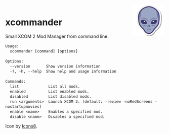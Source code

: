 <!-- ![xcommander logo](https://raw.githubusercontent.com/timochu/xcommander/master/icon/icon.svg) -->

<img align="right" width="100" height="100" src="https://raw.githubusercontent.com/timochu/xcommander/master/icon/icon.svg">

# xcommander

Small XCOM 2 Mod Manager from command line.




```
Usage:
  xcommander [command] [options]

Options:
  --version       Show version information
  -?, -h, --help  Show help and usage information

Commands:
  list             List all mods.
  enabled          List enabled mods.
  disabled         List disabled mods.
  run <arguments>  Launch XCOM 2. [default: -review -noRedScreens -nostartupmovies]
  enable <name>    Enables a specified mod.
  disable <name>   Disables a specified mod.
```

Icon by [Icons8](https://icons8.com).